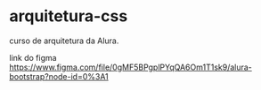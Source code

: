 # arquitetura-css
curso de arquitetura da Alura. 

link do figma
https://www.figma.com/file/0gMF5BPgplPYqQA6Om1T1sk9/alura-bootstrap?node-id=0%3A1
